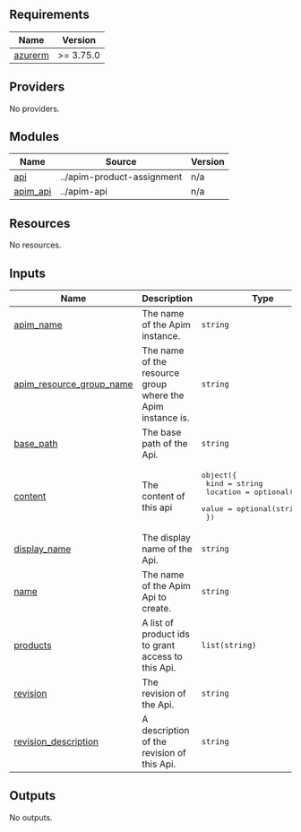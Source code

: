 <!-- BEGIN_TF_DOCS -->
## Requirements

| Name | Version |
|------|---------|
| <a name="requirement_azurerm"></a> [azurerm](#requirement\_azurerm) | >= 3.75.0 |

## Providers

No providers.

## Modules

| Name | Source | Version |
|------|--------|---------|
| <a name="module_api"></a> [api](#module\_api) | ../apim-product-assignment | n/a |
| <a name="module_apim_api"></a> [apim\_api](#module\_apim\_api) | ../apim-api | n/a |

## Resources

No resources.

## Inputs

| Name | Description | Type | Default | Required |
|------|-------------|------|---------|:--------:|
| <a name="input_apim_name"></a> [apim\_name](#input\_apim\_name) | The name of the Apim instance. | `string` | n/a | yes |
| <a name="input_apim_resource_group_name"></a> [apim\_resource\_group\_name](#input\_apim\_resource\_group\_name) | The name of the resource group where the Apim instance is. | `string` | n/a | yes |
| <a name="input_base_path"></a> [base\_path](#input\_base\_path) | The base path of the Api. | `string` | n/a | yes |
| <a name="input_content"></a> [content](#input\_content) | The content of this api | <pre>object({<br>    kind     = string<br>    location = optional(string)<br>    value    = optional(string)<br>  })</pre> | <pre>{<br>  "kind": "none",<br>  "location": "",<br>  "value": ""<br>}</pre> | no |
| <a name="input_display_name"></a> [display\_name](#input\_display\_name) | The display name of the Api. | `string` | n/a | yes |
| <a name="input_name"></a> [name](#input\_name) | The name of the Apim Api to create. | `string` | n/a | yes |
| <a name="input_products"></a> [products](#input\_products) | A list of product ids to grant access to this Api. | `list(string)` | n/a | yes |
| <a name="input_revision"></a> [revision](#input\_revision) | The revision of the Api. | `string` | n/a | yes |
| <a name="input_revision_description"></a> [revision\_description](#input\_revision\_description) | A description of the revision of this Api. | `string` | `""` | no |

## Outputs

No outputs.
<!-- END_TF_DOCS -->